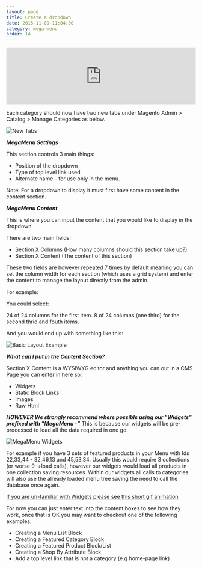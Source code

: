 ```yaml
---
layout: page
title: Create a dropdown
date: 2015-11-09 11:04:00
category: mega-menu
order: 14
---
```


<iframe name='quickcast' src='http://quick.as/embed/21xziga05' scrolling='no' frameborder='0' width='100%' allowfullscreen></iframe><script src='http://quick.as/embed/script/1.60'></script>

Each category should now have two new tabs under Magento Admin > Catalog > Manage Categories as below.

![New Tabs](../assets/images/mega-menu/new-tabs.jpg "New Tabs")

***MegaMenu Settings***

This section controls 3 main things:

* Position of the dropdown
* Type of top level link used
* Alternate name - for use only in the menu.

Note: For a dropdown to display it must first have some content in the content section.

***MegaMenu Content***

This is where you can input the content that you would like to display in the dropdown.

There are two main fields:

* Section X Columns (How many columns should this section take up?)
* Section X Content (The content of this section)

These two fields are however repeated 7 times by default meaning you can set the column width for each section (which uses a grid system) and enter the content to manage the layout directly from the admin.

For example:

You could select:

24 of 24 columns for the first item.
8 of 24 columns (one third) for the second thrid and fouth items.

And you would end up with something like this:

![Basic Layout Example](../assets/images/mega-menu/basic-layout-example.jpg "Basic Layout Example")

***What can I put in the Content Section?***

Section X Content is a WYSIWYG editor and anything you can out in a CMS Page you can enter in here so:

* Widgets
* Static Block Links
* Images
* Raw Html

***HOWEVER We strongly recommend where possible using our "Widgets" prefixed with "MegaMenu -"*** This is because our widgets will be pre-processed to load all the data required in one go.

![MegaMenu Widgets](../assets/images/mega-menu/megamenu-widgets.jpg "MegaMenu Widgets")

For example if you have 3 sets of featured products in your Menu with Ids 22,33,44 - 32,46,13 and 45,53,34.
Usually this would require 3 collections (or worse 9 ->load calls), however our widgets would load all products in one collection saving resources.
Within our widgets all calls to categories will also use the already loaded menu tree saving the need to call the database once again.

[If you are un-familiar with Widgets please see this short gif animation](/mega-menu/using-a-widget-demo.html)

For now you can just enter text into the content boxes to see how they work, once that is OK you may want to checkout one of the following examples:

* Creating a Menu List Block
* Creating a Featured Category Block
* Creating a Featured Product Block/List
* Creating a Shop By Attribute Block
* Add a top level link that is not a category (e.g home-page link)